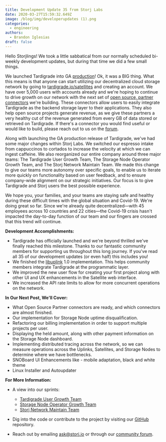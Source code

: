 ```yaml
---
title: Development Update 35 from Storj Labs
date: 2020-03-27T15:59:32.649Z
image: /blog/img/developerupdates (1).png
categories:
  - engineering
authors:
  - Brandon Iglesias
draft: false
---
```

Hello Storjlings! We took a little sabbatical from our normally scheduled bi-weekly development updates, but during that time we did a few small things. 

We launched Tardigrade into GA [production](https://storj.io/blog/2020/03/general-availability-for-tardigrade-is-here/)! Ok, it was a BIG thing. What this means is that anyone can start utilizing our decentralized cloud storage network by going to [tardigrade.io/satellites](https://tardigrade.io/satellites/) and creating an account. We have over 5,000 users with accounts already and we're hoping to continue to drive growth on our network with the next set of [open source, partner connectors](https://tardigrade.io/blog/post/community/building-tardigrade-connectors/) we're building. These connectors allow users to easily integrate Tardigrade as the backend storage layer to their applications. They also help open source projects generate revenue, as we give these partners a very healthy cut of the revenue generated from every GB of data stored or retrieved on Tardigrade. If there's a connector you would find useful or would like to build, please reach out to us on the [forum](https://forum.storj.io/c/parent-cat/5).

Along with launching the GA production release of Tardigrade, we've had some major changes within Storj Labs. We switched our espresso intake from cappuccinos to cortados to increase the velocity at which we can ingest caffeine. We also reorganized our entire company around three major teams: The Tardigrade User Growth Team, The Storage Node Operator Growth Team, and The Storj Network Maintain Team. We made this change to give our teams more autonomy over specific goals, to enable us to iterate more quickly on functionality based on user feedback, and to ensure company-wide alignment on our strategic initiatives. Our focus is to give Tardigrade and Storj users the best possible experience.

We hope you, your families, and your teams are staying safe and healthy during these difficult times with the global situation and Covid-19. We're doing great so far. Since we're already quite decentralized—with 45 employees across 10 countries and 22 cities—the Covid-19 crisis hasn't impacted the day-to-day function of our team and our fingers are crossed that this trend will continue.

**Development Accomplishments:**

* Tardigrade has officially launched and we're beyond thrilled we've finally reached this milestone. Thanks to our fantastic community members for supporting us throughout this long journey. If you've read all 35 of our development updates (or even half) this includes you! 
* We finished the [libuplink](https://github.com/storj/uplink) 1.0 implementation. This helps community members integrate Tardigrade at the programmatic layer.
* We improved the new user flow for creating your first project along with other UI and UX enhancements in the Satellite web interface. 
* We increased the API rate limits to allow for more concurrent operations on the network.

**In Our Next Post, We'll Cover:**

* What Open Source Partner connectors are ready, and which connectors are almost finished. 
* Our implementation for Storage Node uptime disqualification. 
* Refactoring our billing implementation in order to support multiple projects per user. 
* Displaying the held amount, along with other payment information on the Storage Node dashboard. 
* Implementing distributed tracing across the network, so we can measure operations across the Uplinks, Satellites, and Storage Nodes to determine where we have bottlenecks.
* SNOBoard UI Enhancements like - mobile adaptation, black and white theme
* Linux Installer and Autoupdater

**For More Information:**

* A view into our sprints:

  * [Tardigrade User Growth Team](https://storjlabs.aha.io/published/70af3a68a53be05165a201b0d5fb9995?page=1)
  * [Storage Node Operator Growth Team](https://storjlabs.aha.io/published/f34da8a62ece8e183af5ceef0d55e82b?page=1)
  * [Storj Network Maintain Team](https://storjlabs.aha.io/published/56dfa608b6d83ef613bc6c4bfad96f10?page=1)
* Dig into the code or contribute to the project by visiting our [GitHub](https://github.com/storj/storj) repository.
* Reach out by emailing [ask@storj.io](mailto:ask@storj.io) or through our [community forum](https://forum.storj.io).